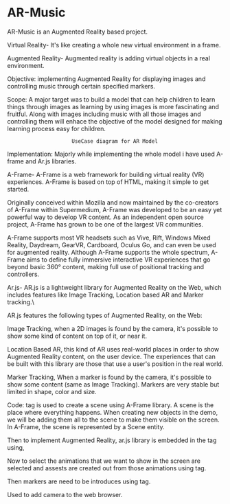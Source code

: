 # AR-Music

AR-Music is an Augmented Reality based project.

Virtual Reality- It's like creating a whole new virtual environment in a frame.

Augmented Reality- Augmented reality is adding virtual objects in a real environment.

Objective: implementing Augmented Reality for displaying images and controlling music through certain specified markers.

Scope: A major target was to build a model that can help children to learn things through images as learning by using images is more fascinating and fruitful. Along with images including music with all those images and controlling them will enhace the objective of the model designed for making learning process easy for children.



                         UseCase diagram for AR Model
Implementation: Majorly while implementing the whole model i have used A-frame and Ar.js libraries.

A-Frame- A-Frame is a web framework for building virtual reality (VR) experiences. A-Frame is based on top of HTML, making it simple to get started.

Originally conceived within Mozilla and now maintained by the co-creators of A-Frame within Supermedium, A-Frame was developed to be an easy yet powerful way to develop VR content. As an independent open source project, A-Frame has grown to be one of the largest VR communities.

A-Frame supports most VR headsets such as Vive, Rift, Windows Mixed Reality, Daydream, GearVR, Cardboard, Oculus Go, and can even be used for augmented reality. Although A-Frame supports the whole spectrum, A-Frame aims to define fully immersive interactive VR experiences that go beyond basic 360° content, making full use of positional tracking and controllers.

Ar.js- AR.js is a lightweight library for Augmented Reality on the Web, which includes features like Image Tracking, Location based AR and Marker tracking.\

AR.js features the following types of Augmented Reality, on the Web:

Image Tracking, when a 2D images is found by the camera, it's possible to show some kind of content on top of it, or near it.

Location Based AR, this kind of AR uses real-world places in order to show Augmented Reality content, on the user device. The experiences that can be built with this library are those that use a user's position in the real world.

Marker Tracking, When a marker is found by the camera, it's possible to show some content (same as Image Tracking). Markers are very stable but limited in shape, color and size.

Code: tag is used to create a scene using A-Frame library. A scene is the place where everything happens. When creating new objects in the demo, we will be adding them all to the scene to make them visible on the screen. In A-Frame, the scene is represented by a Scene entity.

Then to implement Augmented Reality, ar.js library is embedded in the tag using,

Now to select the animations that we want to show in the screen are selected and assests are created out from those animations using tag.

Then markers are need to be introduces using tag.

Used to add camera to the web browser.
